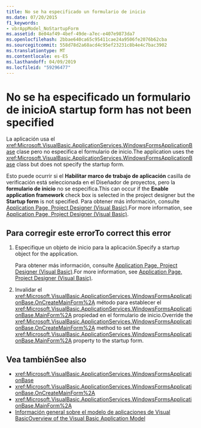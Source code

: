 ```yaml
---
title: No se ha especificado un formulario de inicio
ms.date: 07/20/2015
f1_keywords:
- vbrAppModel_NoStartupForm
ms.assetid: 8e04af49-4bef-49de-a7ec-e407e9873da7
ms.openlocfilehash: 2bbae640ca65c95411cae24a9506fe2076b62cba
ms.sourcegitcommit: 558d78d2a68acd4c95ef23231c8b4e4c7bac3902
ms.translationtype: MT
ms.contentlocale: es-ES
ms.lasthandoff: 04/09/2019
ms.locfileid: "59296477"
---
```

# <a name="a-startup-form-has-not-been-specified"></a><span data-ttu-id="6285c-102">No se ha especificado un formulario de inicio</span><span class="sxs-lookup"><span data-stu-id="6285c-102">A startup form has not been specified</span></span>
<span data-ttu-id="6285c-103">La aplicación usa el <xref:Microsoft.VisualBasic.ApplicationServices.WindowsFormsApplicationBase> clase pero no especifica el formulario de inicio.</span><span class="sxs-lookup"><span data-stu-id="6285c-103">The application uses the <xref:Microsoft.VisualBasic.ApplicationServices.WindowsFormsApplicationBase> class but does not specify the startup form.</span></span>  
  
 <span data-ttu-id="6285c-104">Esto puede ocurrir si el **Habilitar marco de trabajo de aplicación** casilla de verificación está seleccionada en el Diseñador de proyectos, pero la **formulario de inicio** no se especifica.</span><span class="sxs-lookup"><span data-stu-id="6285c-104">This can occur if the **Enable application framework** check box is selected in the project designer but the **Startup form** is not specified.</span></span> <span data-ttu-id="6285c-105">Para obtener más información, consulte [Application Page, Project Designer (Visual Basic)](/visualstudio/ide/reference/application-page-project-designer-visual-basic).</span><span class="sxs-lookup"><span data-stu-id="6285c-105">For more information, see [Application Page, Project Designer (Visual Basic)](/visualstudio/ide/reference/application-page-project-designer-visual-basic).</span></span>  
  
## <a name="to-correct-this-error"></a><span data-ttu-id="6285c-106">Para corregir este error</span><span class="sxs-lookup"><span data-stu-id="6285c-106">To correct this error</span></span>  
  
1. <span data-ttu-id="6285c-107">Especifique un objeto de inicio para la aplicación.</span><span class="sxs-lookup"><span data-stu-id="6285c-107">Specify a startup object for the application.</span></span>  
  
     <span data-ttu-id="6285c-108">Para obtener más información, consulte [Application Page, Project Designer (Visual Basic)](/visualstudio/ide/reference/application-page-project-designer-visual-basic).</span><span class="sxs-lookup"><span data-stu-id="6285c-108">For more information, see [Application Page, Project Designer (Visual Basic)](/visualstudio/ide/reference/application-page-project-designer-visual-basic).</span></span>  
  
2. <span data-ttu-id="6285c-109">Invalidar el <xref:Microsoft.VisualBasic.ApplicationServices.WindowsFormsApplicationBase.OnCreateMainForm%2A> método para establecer el <xref:Microsoft.VisualBasic.ApplicationServices.WindowsFormsApplicationBase.MainForm%2A> propiedad en el formulario de inicio.</span><span class="sxs-lookup"><span data-stu-id="6285c-109">Override the <xref:Microsoft.VisualBasic.ApplicationServices.WindowsFormsApplicationBase.OnCreateMainForm%2A> method to set the <xref:Microsoft.VisualBasic.ApplicationServices.WindowsFormsApplicationBase.MainForm%2A> property to the startup form.</span></span>  
  
## <a name="see-also"></a><span data-ttu-id="6285c-110">Vea también</span><span class="sxs-lookup"><span data-stu-id="6285c-110">See also</span></span>

- <xref:Microsoft.VisualBasic.ApplicationServices.WindowsFormsApplicationBase>
- <xref:Microsoft.VisualBasic.ApplicationServices.WindowsFormsApplicationBase.OnCreateMainForm%2A>
- <xref:Microsoft.VisualBasic.ApplicationServices.WindowsFormsApplicationBase.MainForm%2A>
- [<span data-ttu-id="6285c-111">Información general sobre el modelo de aplicaciones de Visual Basic</span><span class="sxs-lookup"><span data-stu-id="6285c-111">Overview of the Visual Basic Application Model</span></span>](../../../visual-basic/developing-apps/development-with-my/overview-of-the-visual-basic-application-model.md)
